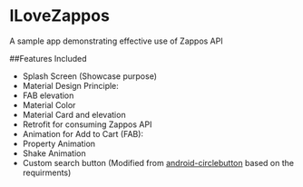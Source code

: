 # ILoveZappos
A sample app demonstrating effective use of Zappos API

##Features Included
 - Splash Screen (Showcase purpose)
 - Material Design Principle:
  - FAB elevation
  - Material Color
  - Material Card and elevation
 - Retrofit for consuming Zappos API
 - Animation for Add to Cart (FAB):
  - Property Animation
  - Shake Animation
 - Custom search button (Modified from [android-circlebutton](https://github.com/markushi/android-circlebutton) based on the requirments)
 
 
